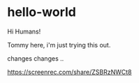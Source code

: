 # hello-world
Hi Humans!

Tommy here, i'm just trying this out.  

changes changes .. 

https://screenrec.com/share/ZSBRzNWCt8
